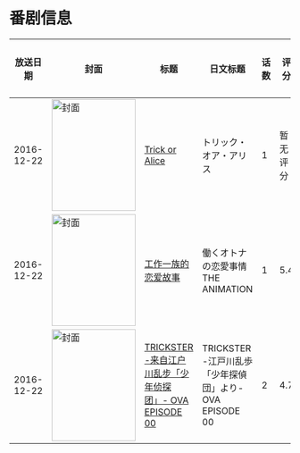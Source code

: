 # 番剧信息

|放送日期|封面|标题|日文标题|话数|评分|评分人数|
|---|---|---|---|---|---|---|
|2016-12-22|<img src="//lain.bgm.tv/pic/cover/c/1a/f3/183366_8cc88.jpg" alt="封面" style="width:150px;height:200px;object-fit:cover;">|[Trick or Alice](https://bangumi.tv/subject/183366)|トリック・オア・アリス|1|暂无评分|少于10人评分|
|2016-12-22|<img src="/img/no_icon_subject.png" alt="封面" style="width:150px;height:200px;object-fit:cover;">|[工作一族的恋爱故事](https://bangumi.tv/subject/194196)|働くオトナの恋愛事情 THE ANIMATION|1|5.4|186人评分|
|2016-12-22|<img src="//lain.bgm.tv/pic/cover/c/a0/ea/194437_GMCzW.jpg" alt="封面" style="width:150px;height:200px;object-fit:cover;">|[TRICKSTER -来自江户川乱步「少年侦探团」- OVA EPISODE 00](https://bangumi.tv/subject/194437)|TRICKSTER -江戸川乱歩「少年探偵団」より- OVA EPISODE 00|2|4.7|15人评分|
